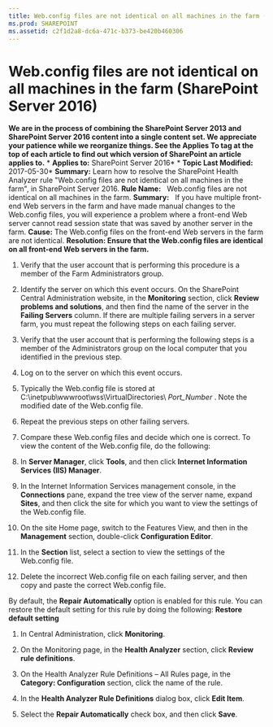 ```yaml
---
title: Web.config files are not identical on all machines in the farm (SharePoint Server 2016)
ms.prod: SHAREPOINT
ms.assetid: c2f1d2a8-dc6a-471c-b373-be420b460306
---
```



# Web.config files are not identical on all machines in the farm (SharePoint Server 2016)
 **We are in the process of combining the SharePoint Server 2013 and SharePoint Server 2016 content into a single content set. We appreciate your patience while we reorganize things. See the Applies To tag at the top of each article to find out which version of SharePoint an article applies to.** * **Applies to:** SharePoint Server 2016*  * **Topic Last Modified:** 2017-05-30* **Summary:** Learn how to resolve the SharePoint Health Analyzer rule "Web.config files are not identical on all machines in the farm", in SharePoint Server 2016. **Rule Name:**   Web.config files are not identical on all machines in the farm. **Summary:**   If you have multiple front-end Web servers in the farm and have made manual changes to the Web.config files, you will experience a problem where a front-end Web server cannot read session state that was saved by another server in the farm. **Cause:** The Web.config files on the front-end Web servers in the farm are not identical. **Resolution: Ensure that the Web.config files are identical on all front-end Web servers in the farm.**
1. Verify that the user account that is performing this procedure is a member of the Farm Administrators group.
    
  
2. Identify the server on which this event occurs. On the SharePoint Central Administration website, in the **Monitoring** section, click **Review problems and solutions**, and then find the name of the server in the **Failing Servers** column. If there are multiple failing servers in a server farm, you must repeat the following steps on each failing server.
    
  
3. Verify that the user account that is performing the following steps is a member of the Administrators group on the local computer that you identified in the previous step.
    
  
4. Log on to the server on which this event occurs.
    
  
5. Typically the Web.config file is stored at C:\\inetpub\\wwwroot\\wss\\VirtualDirectories\\ *Port_Number* . Note the modified date of the Web.config file.
    
  
6. Repeat the previous steps on other failing servers.
    
  
7. Compare these Web.config files and decide which one is correct. To view the content of the Web.config file, do the following:
    
1. In **Server Manager**, click **Tools**, and then click **Internet Information Services (IIS) Manager**.
    
  
2. In the Internet Information Services management console, in the **Connections** pane, expand the tree view of the server name, expand **Sites**, and then click the site for which you want to view the settings of the Web.config file.
    
  
3. On the site Home page, switch to the Features View, and then in the **Management** section, double-click **Configuration Editor**.
    
  
4. In the **Section** list, select a section to view the settings of the Web.config file.
    
  
8. Delete the incorrect Web.config file on each failing server, and then copy and paste the correct Web.config file.
    
  
By default, the **Repair Automatically** option is enabled for this rule. You can restore the default setting for this rule by doing the following: **Restore default setting**
1. In Central Administration, click **Monitoring**.
    
  
2. On the Monitoring page, in the **Health Analyzer** section, click **Review rule definitions**.
    
  
3. On the Health Analyzer Rule Definitions – All Rules page, in the **Category: Configuration** section, click the name of the rule.
    
  
4. In the **Health Analyzer Rule Definitions** dialog box, click **Edit Item**.
    
  
5. Select the **Repair Automatically** check box, and then click **Save**.
    
  

